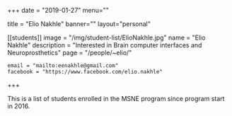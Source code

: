 
+++
date = "2019-01-27"
menu=""


title = "Elio Nakhle"
banner=""
layout="personal"

[[students]]
    image = "/img/student-list/ElioNakhle.jpg"
    name = "Elio Nakhle"
    description = "Interested in Brain computer interfaces and Neuroprosthetics"
    page = "/people/~elio/"

    email = "mailto:eenakhle@gmail.com"
    facebook = "https://www.facebook.com/elio.nakhle"


+++

This is a list of students enrolled in the MSNE program since program start in 2016.

